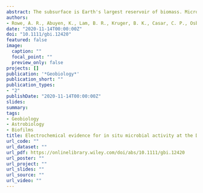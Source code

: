 ```yaml
---
abstract: The subsurface is Earth's largest reservoir of biomass. Micro‐organisms are the dominant lifeforms in this habitat, but the nature of their in situ activities remains largely unresolved. At the Deep Mine Microbial Observatory (DeMMO) located in the Sanford Underground Research Facility (SURF) in Lead, South Dakota (USA), we performed in situ electrochemical incubations designed to assess the potential for deep groundwater microbial communities to utilize extracellular electron transfer to support microbial respiration. DeMMO 4 was chosen for its stable geochemistry and microbial community. Graphite and indium tin oxide electrodes poised at −200 mV versus SHE were incubated along with open circuit controls and various minerals in a parallel flow reactor that split access to fluids across different treatments. From the patterns of net current over time (fluctuating between anodic and cathodic currents over the course of a few days to weeks) and the catalytic features measured using periodic cyclic voltammetry, evidence of both oxidative and reductive microbe‐electrode interactions was observed. The predominant catalytic activity ranged from −210 to −120 mV. The observed temporal variability in electrochemical activity was unexpected given the documented stability in major geochemical parameters. This suggests that the accessed fluids are more heterogeneous in electrochemically active microbial populations than previously predicted from the stable community composition. As previously reported, the fracture fluid and surface‐attached microbial communities at SURF differed significantly. However, only minimal differences in community composition were observed between poised potential electrodes, open circuit electrodes, and mineral incubations. These data support that in this environment the ability to attach to surfaces is a stronger driver of microbial community structure than the type or reactivity of the surface. We demonstrate that insight into specific activities can be gained from electrochemical methods, specifically chronoamperometry coupled with routine cyclic voltammetry, which provide a sensitive approach to evaluate microbial activities in situ.
authors:
- Rowe, A. R., Abuyen, K., Lam, B. R., Kruger, B. K., Casar, C. P., Osburn, M. R., El-Naggar, M. Y., Amend, J. P.
date: "2020-11-14T00:00:00Z"
doi: "10.1111/gbi.12420"
featured: false
image:
  caption: ""
  focal_point: ""
  preview_only: false
projects: []
publication: '*Geobiology*'
publication_short: ""
publication_types:
- "2"
publishDate: "2020-11-14T00:00:00Z"
slides: 
summary: 
tags:
- Geobiology 
- Astrobiology
- Biofilms
title: Electrochemical evidence for in situ microbial activity at the Deep Mine Microbial Observatory (DeMMO), South Dakota, USA
url_code: ""
url_dataset: ""
url_pdf: https://onlinelibrary.wiley.com/doi/abs/10.1111/gbi.12420
url_poster: ""
url_project: ""
url_slides: ""
url_source: ""
url_video: ""
---
```


